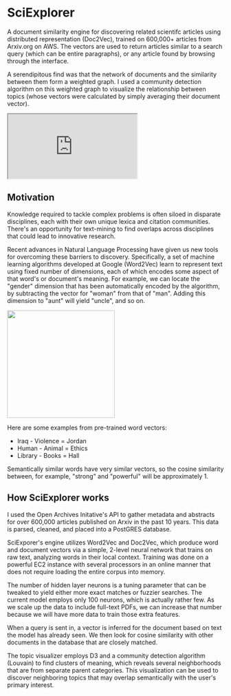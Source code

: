 # SciExplorer

A document similarity engine for discovering related scientifc articles using distributed representation (Doc2Vec), trained on 600,000+ articles from Arxiv.org on AWS. The vectors are used to return articles similar to a search query (which can be entire paragraphs), or any article found by browsing through the interface.

A serendipitous find was that the network of documents and the similarity between them form a weighted graph. I used a community detection algorithm on this weighted graph to visualize the relationship between topics (whose vectors were calculated by simply averaging their document vector). 

<iframe src="http://52.90.165.201:5000/viz?preview=yes"></iframe>


## Motivation
Knowledge required to tackle complex problems is often siloed in disparate disciplines, each with their own unique lexica and citation communities. There's an opportunity for text-mining to find overlaps across disciplines that could lead to innovative research. 

Recent advances in Natural Language Processing have given us new tools for overcoming these barriers to discovery. Specifically, a set of machine learning algorithms developed at Google (Word2Vec) learn to represent text using fixed number of dimensions, each of which encodes some aspect of that word's or document's meaning. For example, we can locate the "gender" dimension that has been automatically encoded by the algorithm, by subtracting the vector for "woman" from that of "man". Adding this dimension to "aunt" will yield "uncle", and so on. 

<img width="250" src="https://raw.githubusercontent.com/sepehr125/arxiv-doc2vec-recommender/master/presentation/images/word_vectors_example.png" />

Here are some examples from pre-trained word vectors:
- Iraq - Violence = Jordan
- Human - Animal = Ethics
- Library - Books = Hall

Semantically similar words have very similar vectors, so the cosine similarity between, for example, "strong" and "powerful" will be approximately 1.

## How SciExplorer works

I used the Open Archives Initative's API to gather metadata and abstracts for over 600,000 articles published on Arxiv in the past 10 years. This data is parsed, cleaned, and placed into a PostGRES database.  

SciExporer's engine utilizes Word2Vec and Doc2Vec, which produce word and document vectors via a simple, 2-level neural network that trains on raw text, analyzing words in their local context. Training was done on a powerful EC2 instance with several processors in an online manner that does not require loading the entire corpus into memory.  

The number of hidden layer neurons is a tuning parameter that can be tweaked to yield either more exact matches or fuzzier searches. The current model employs only 100 neurons, which is actually rather few. As we scale up the data to include full-text PDFs, we can increase that number because we will have more data to train those extra features.  

When a query is sent in, a vector is inferred for the document based on text the model has already seen. We then look for cosine similarity with other documents in the database that are closely matched. 

The topic visualizer employs D3 and a community detection algorithm (Louvain) to find clusters of meaning, which reveals several neighborhoods that are from separate parent categories. This visualization can be used to discover neighboring topics that may overlap semantically with the user's primary interest. 

